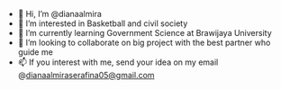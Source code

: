 - 👋 Hi, I’m @dianaalmira
- 👀 I’m interested in Basketball and civil society
- 🌱 I’m currently learning Government Science at Brawijaya University
- 💞️ I’m looking to collaborate on big project with the best partner who guide me
- 📫 If you interest with me, send your idea on my email @dianaalmiraserafina05@gmail.com


